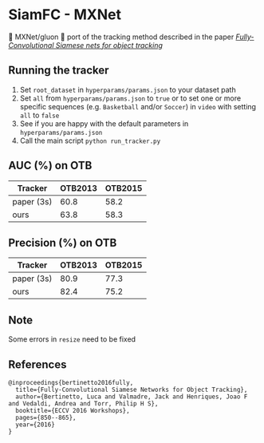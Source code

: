# SiamFC - MXNet
:high_brightness: MXNet/gluon :high_brightness: port of the tracking method described in the paper [*Fully-Convolutional Siamese nets for object tracking*](https://www.robots.ox.ac.uk/~luca/siamese-fc.html)

## Running the tracker
1) Set `root_dataset` in `hyperparams/params.json` to your dataset path
1) Set `all` from `hyperparams/params.json` to `true` or to set one or more specific sequences (e.g. `Basketball` and/or `Soccer`) in `video` with setting `all` to `false`
1) See if you are happy with the default parameters in `hyperparams/params.json`
1) Call the main script `python run_tracker.py`

## AUC (%) on OTB
| Tracker           | OTB2013       | OTB2015       |
| ----------------- | ------------- | ------------- |
| paper (3s)        | 60.8          | 58.2          |
| ours              | 63.8          | 58.3          |

## Precision (%) on OTB
| Tracker           | OTB2013       | OTB2015       |
| ----------------- | ------------- | ------------- |
| paper (3s)        | 80.9          | 77.3          |
| ours              | 82.4          | 75.2          |

## Note
Some errors in `resize` need to be fixed

## References
```
@inproceedings{bertinetto2016fully,
  title={Fully-Convolutional Siamese Networks for Object Tracking},
  author={Bertinetto, Luca and Valmadre, Jack and Henriques, Joao F and Vedaldi, Andrea and Torr, Philip H S},
  booktitle={ECCV 2016 Workshops},
  pages={850--865},
  year={2016}
}
```
 